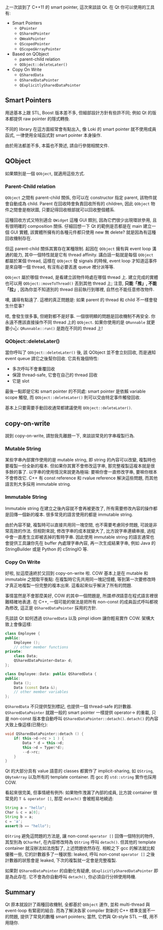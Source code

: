 <!--
.. title: Garbage Collection (3)
.. slug: garbage-collection-3
.. date: 2014/02/08 08:40:30
.. tags:
.. link:
.. description:
.. type: text
-->

上一次談到了 C++11 的 smart pointer, 這次來談談 Qt. 在 Qt 你可以使用的工具有:

* Smart Pointers
    - `QPointer`
    - `QSharedPointer`
    - `QWeakPointer`
    - `QScopedPointer`
    - `QScopedArrayPointer`
* Based on QObject
    - parent-child relation
    - `QObject::deleteLater()`
* Copy On Write
    - `QSharedData`
    - `QSharedDataPointer`
    - `QExplicitlySharedDataPointer`

## Smart Pointers

用途基本上跟 STL, Boost 版本差不多, 但細部設計方針有些許不同; 例如 Qt 的版本都提供 raw pointer 的隱式轉換.

不同的 library 在這方面經常會有點出入, 像 Loki 的 smart pointer 就不使用成員函式, 一律使用全域函式對 smart pointer 本身操作.

由於用法都差不多, 本篇也不贄述, 請自行參閱相關文件.

## QObject

如果類別是一個 `QObject`, 就適用這些方式.

### Parent-Child relation

`QObject` 之間有 parent-child 關係, 你可以在 constructor 指定 parent, 該物件就會自動成為 child. Parent 在回收時會負責回收所有的 children, 因此 `QObject` 物件之間會是樹狀圖, 只要記得回收根部就可以回收整個體系.

這種回收方式又特別適合 `QWidget` 這種 GUI 類別, 因為它們很少出現環狀參用, 且有很明確的 composition 關係. 仔細回想一下 Qt 的範例是否都是在 main 建立一個 GUI 實體, 該實體所擁有的各種元件都只使用 new 無 delete? 就是因為有這種回收機制存在.

但這 parent-child 關係其實存在某種限制. 起因在 `QObject` 擁有與 event loop 溝通的能力, 其中一個特性就是它有 thread affinity. 講白話一點就是每個 `QObject` 都屬於某個 thread, 這樣在 `QObject` 發 signals 的時候, event loop 才知道這事件是來自哪一個 thread, 有沒有必要丟進 queue 裡分派等等.

`QObject` 屬於哪個 thread, 是看建立該物件時處在哪個 thread 上. 建立完成的實體也可以用 `QObject::moveToThread()` 丟到其他 thread 上; 注意, **只能「推」, 不能「拉」**, 因為你並不知道別的 thread 目前執行到哪裡, 自然也不能任意修改物件.

噢, 講得有點遠了. 這裡的真正問題是: 如果 parent 的 thread 和 child 不一樣會發生什麼事?

唔, 會發生很多事, 但絕對都不是好事. 一個很明顯的問題是回收機制不再安全. 你永遠不應該直接操作不同 thread 上的 `QObject`. 如果你使用的是 `QRunnable` 就更要小心: `QRunnable::run()` 是跑在不同的 thread 上!

### QObject::deleteLater()

當你呼叫了 `QObject::deleteLater()` 後, 該 QObject 並不會立刻回收, 而是通知 event queue 請它之後幫你回收. 它具有幾個特性:

* 多次呼叫不會重覆回收
* 保證 thread-safe, 它會在自己的 thread 回收
* 它是 slot

最後一點即是它和 smart pointer 的不同處: smart pointer 是依賴 variable scope 觸發, 而 `QObject::deleteLater()` 則可以交由特定事件觸發回收.

基本上只要需要手動回收通常都建議使用 `QObject::deleteLater()`.

## copy-on-write

說到 copy-on-write, 請恕我先離題一下, 來談談常見的字串複製行為.

### Mutable String

某些字串內部實作使用的是 mutable string, 即 string 的內容可以改變, 複製時也要複製一份全新的複本. 但如果你其實不會修改這字串, 那完整複製這複本就是很多餘的事了. 以字串的使用情況來說更為極端: 要嘛你會一直修改字串, 要嘛你根本不會修改它. C++ 有 const reference 和 rvalue reference 解決這些問題, 而其他語言則大多採用 immutable string.

### Immutable String

Immutable string 在建立之後內容就不會再被更改了, 所有需要修改內容的操作都是回傳一個新的複本. 很多常見的語言使用的都是 immutable string.

由於內容不變, 複製時可以直接共用同一塊空間, 也不需要考慮同步問題, 可說是非常高效的作法. 但相對來說, 修改字串的成本就變大了, 比方說字串連續串接, 過程中會一直產生立即被丟掉的暫時字串. 因此使用 immutable string 的語言通常也會提供工具讓你先在 buffer 內處理字串內容, 再一次生成結果字串, 例如 Java 的 StringBuilder 或是 Python 的 cStringIO 等.

### Copy On Write

好啦, 扯這麼遠終於又回到 copy-on-write 啦. COW 基本上是在 mutable 和 immutable 之間取平衡點: 在複製時它先共用同一塊記憶體, 等到第一次要修改時才真正地複製一份完整的複本出來. 這看起來似乎解決了所有的問題.

事情當然是不會那麼美好, COW 的其中一個問題是, 所謂*修改*語意在程式語言裡很難精確地表達. 在 C++, 一個可能的做法是把所有 non-const 的成員函式呼叫都視為修改, 這正是 `QSharedDataPointer` 採用的方針.

先談談 Qt 如何透過 `QSharedData` 以及 pimpl idiom 讓你輕易實作 COW. 架構大致上會像這樣:

```cpp
class Employee {
public:
    Employee ();
    // other member functions
private:
    class Data;
    QSharedDataPointer<Data> d;
};

class Employee::Data: public QSharedData {
public:
    Data ();
    Data (const Data &);
    // other member variables
};
```

`QSharedData` 不只提供型別標記, 也提供一個 thread-safe 的計數器. `QSharedDataPointer` 就跟一般的 smart pointer 一樣提供 operator-> 的重載, 只是 non-const 版本會自動呼叫 `QSharedDataPointer::detach()`. `detach()` 的內容大致上像這樣(已簡化):

```cpp
void QSharedDataPointer::detach () {
    if( this->d->rc > 1 ) {
        Data * d = this->d;
        this->d = Type(*d);
        --d->rc;
    }
}
```

Qt 的大部分具有 value 語意的 classes 都實作了 implicit-sharing, 如 `QString`, `QByteArray` 以及所有的 template container. 而 gcc 的 `std::string` 實作也採用 COW.

看起來很完美, 但事情總有例外: 如果物件洩漏了內部的成員, 比方說 container 很常見的 `T & operator []`, 那麼 `detach()` 會被輕易地繞過:

```java
String a = "hello";
Char & c = a[0];
String b = a;
c = 'a';
assert(b == "hello");
```

`QString` 避免這問題的方法是, 讓 non-const `operator []` 回傳一個特別的物件, 其型別為 `QCharRef`, 在內容修改時為 `QString` 呼叫 `detach()`. 但其他的 template container 就沒辦法如法炮製了, 上述問題依然存在. 相較之下 gcc 的解法就比較優雅一些, 它的計數器多了一種狀態: leaked, 呼叫 non-const `operator []` 之後計數器的狀態會是 leaked, 下次的複製就一定會是完整複製.

如果對 `QSharedDataPointer` 的自動化有疑慮, `QExplicitlySharedDataPointer` 即是為此存在. 它不會為你自動呼叫 `detach()`, 你必須自行分辨使用時機.

## Summary

Qt 原本就設計了兩種回收機制, 全都基於 `QObject` 運作, 並和 multi-thread 與 event-loop 有緊密的結合. 而為了解決各家 compiler 對新的 C++ 標準支援不一的問題, 提供了常見的數種 smart pointers; 當然, 它們與 Qt-style STL 一樣, 用不用隨你.
